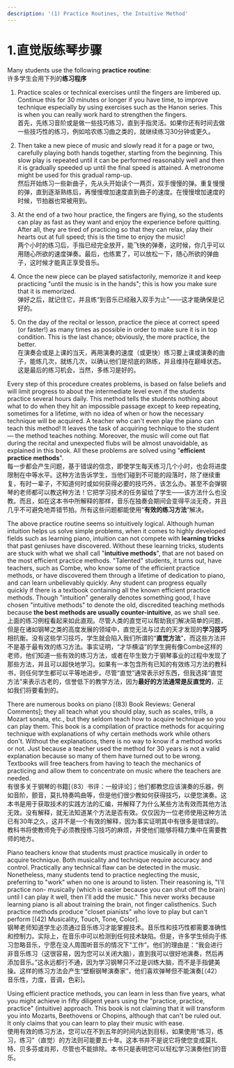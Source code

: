 ```yaml
---
description: '(1) Practice Routines, the Intuitive Method'
---
```


# 1.直觉版练琴步骤

Many students use the following **practice routine**:  
许多学生会用下列的**练习程序**  
 1. Practice scales or technical exercises until the fingers are limbered up. Continue this for 30 minutes or longer if you have time, to improve technique especially by using exercises such as the Hanon series. This is when you can really work hard to strengthen the fingers.  
首先，先练习音阶或是做一些技巧练习，直到手指灵活。如果你还有时间去做一些技巧性的练习，例如哈农练习曲之类的，就继续练习30分钟或更久。

2. Then take a new piece of music and slowly read it for a page or two, carefully playing both hands together, starting from the beginning. This slow play is repeated until it can be performed reasonably well and then it is gradually speeded up until the final speed is attained. A metronome might be used for this gradual ramp-up.  
然后开始练习一些新曲子，先从头开始读个一两页，双手慢慢的弹。重复慢慢的弹，直到逐渐熟练后，再慢慢增加速度直到曲子的速度。在慢慢增加速度的时候，节拍器也常被用到。

3. At the end of a two hour practice, the fingers are flying, so the students can play as fast as they want and enjoy the experience before quitting. After all, they are tired of practicing so that they can relax, play their hearts out at full speed; this is the time to enjoy the music!  
两个小时的练习后，手指已经完全放开，能飞快的弹奏，这时候，你几乎可以用随心所欲的速度弹奏。最后，也练累了，可以放松一下，随心所欲的弹曲子，这时候才能真正享受音乐。

4. Once the new piece can be played satisfactorily, memorize it and keep practicing "until the music is in the hands"; this is how you make sure that it is memorized.  
弹好之后，就记住它，并且练“到音乐已经融入双手为止”——这才能确保是记好的。

5. On the day of the recital or lesson, practice the piece at correct speed \(or faster!\) as many times as possible in order to make sure it is in top condition. This is the last chance; obviously, the more practice, the better.  
在演奏会或是上课的当天，再用演奏的速度（或更快）练习要上课或演奏的曲子，能练几次，就练几次，以确认他们是彻底的熟练，并且维持在巅峰状态。这是最后的练习机会，当然，多练习是好的。

Every step of this procedure creates problems, is based on false beliefs and will limit progress to about the intermediate level even if the students practice several hours daily. This method tells the students nothing about what to do when they hit an impossible passage except to keep repeating, sometimes for a lifetime, with no idea of when or how the necessary technique will be acquired. A teacher who can't even play the piano can teach this method! It leaves the task of acquiring technique to the student — the method teaches nothing. Moreover, the music will come out flat during the recital and unexpected flubs will be almost unavoidable, as explained in this book. All these problems are solved using "**efficient practice methods**".  
每一步都会产生问题，基于错误的信念，即使学生每天练习几个小时，也会将进度限制在中等水平。这种方法告诉学生，当他们碰到不可能的段落时，除了继续重复，有时一辈子，不知道何时或如何获得必要的技巧外，该怎么办。甚至不会弹钢琴的老师都可以教这种方法！它把学习技术的任务留给了学生——该方法什么也没教。而且，如在这本书中所解释的那样，音乐在独奏会期间会变得平淡无奇，并且几乎不可避免地弄错节拍。所有这些问题都能使用“**有效的练习方法**”解决。

The above practice routine seems so intuitively logical. Although human intuition helps us solve simple problems, when it comes to highly developed fields such as learning piano, intuition can not compete with **learning tricks** that past geniuses have discovered. Without these learning tricks, students are stuck with what we shall call "**intuitive methods**", that are not based on the most efficient practice methods. "Talented" students, it turns out, have teachers, such as Combe, who know some of the efficient practice methods, or have discovered them through a lifetime of dedication to piano, and can learn unbelievably quickly. Any student can progress equally quickly if there is a textbook containing all the known efficient practice methods. Though "intuition" generally denotes something good, I have chosen "intuitive methods" to denote the old, discredited teaching methods because **the best methods are usually counter-intuitive**, as we shall see.  
上面的练习例程看起来如此直观。尽管人类的直觉可以帮助我们解决简单的问题，但是在诸如钢琴之类的高度发展的领域中，直觉无法与过去的天才发现的**学习技巧**相抗衡。没有这些学习技巧，学生就会陷入我们所谓的“**直觉方法**”，而这些方法并不是基于最有效的练习方法。事实证明，“才华横溢”的学生拥有像Combe这样的老师，他们知道一些有效的练习方法，或者在毕生致力于钢琴事业的过程中发现了那些方法，并且可以超快地学习。如果有一本包含所有已知的有效练习方法的教科书，则任何学生都可以平等地进步。尽管“直觉”通常表示好东西，但我选择“直觉方法”来表示古老的，信誉低下的教学方法，因为**最好的方法通常是反直觉的**，正如我们将要看到的。 

There are numerous books on piano \[\(83\) Book Reviews: General Comments\]; they all teach what you should play, such as scales, trills, a Mozart sonata, etc., but they seldom teach how to acquire technique so you can play them. This book is a compilation of practice methods for acquiring technique with explanations of why certain methods work while others don't. Without the explanations, there is no way to know if a method works or not. Just because a teacher used the method for 30 years is not a valid explanation because so many of them have turned out to be wrong. Textbooks will free teachers from having to teach the mechanics of practicing and allow them to concentrate on music where the teachers are needed.  
有很多关于钢琴的书籍\[（83）书评：一般评论\]；他们都教您应该演奏的乐器，例如音阶，颤音，莫扎特奏鸣曲等，但是他们很少教如何获得技巧，以便您演奏。这本书是用于获取技术的实践方法的汇编，并解释了为什么某些方法有效而其他方法无效。没有解释，就无法知道某个方法是否有效。仅仅因为一位老师使用这种方法已有30年之久，这并不是一个有效的解释，因为事实证明其中有很多是错误的。教科书将使教师免于必须教授练习技巧的麻烦，并使他们能够将精力集中在需要教师的地方。 

Piano teachers know that students must practice musically in order to acquire technique. Both musicality and technique require accuracy and control. Practically any technical flaw can be detected in the music. Nonetheless, many students tend to practice neglecting the music, preferring to "work" when no one is around to listen. Their reasoning is, "I'll practice non- musically \(which is easier because you can shut off the brain\) until I can play it well, then I'll add the music." This never works because learning piano is all about training the brain, not finger calisthenics. Such practice methods produce "closet pianists" who love to play but can't perform \[\(42\) Musicality, Touch, Tone, Color\].  
钢琴老师知道学生必须通过音乐练习才能掌握技术。音乐性和技巧性都需要准确性和控制力。实际上，在音乐中可以检测到任何技术缺陷。但是，许多学生倾向于练习忽略音乐，宁愿在没人周围听音乐的情况下“工作”。他们的理由是：“我会进行非音乐练习（这很容易，因为您可以关闭大脑），直到我可以很好地演奏，然后再添加音乐。”这永远都行不通，因为学习钢琴只不过是训练大脑，而不是手指健美操。这样的练习方法会产生“壁橱钢琴演奏家”，他们喜欢弹琴但不能演奏\[（42）音乐性，力度，音调，色彩\]。 

Using efficient practice methods, you can learn in less than five years, what you might achieve in fifty diligent years using the "practice, practice, practice" \(intuitive\) approach. This book is not claiming that it will transform you into Mozarts, Beethovens or Chopins, although that can't be ruled out. It only claims that you can learn to play their music with ease.  
使用有效的练习方法，您可以在不到五年的时间内达到目标，如果使用“练习，练习，练习”（直觉）的方法则可能要五十年。这本书并不是说它将使您变成莫扎特、贝多芬或肖邦，尽管也不能排除。本书只是表明您可以轻松学习演奏他们的音乐。


